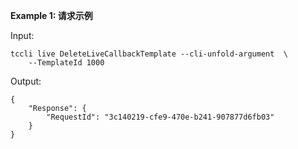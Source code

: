 **Example 1: 请求示例**



Input: 

```
tccli live DeleteLiveCallbackTemplate --cli-unfold-argument  \
    --TemplateId 1000
```

Output: 
```
{
    "Response": {
        "RequestId": "3c140219-cfe9-470e-b241-907877d6fb03"
    }
}
```

